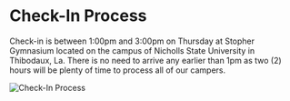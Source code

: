 Check-In Process
================

Check-in is between 1:00pm and 3:00pm on Thursday at Stopher Gymnasium
located on the campus of Nicholls State University in Thibodaux, La.
There is no need to arrive any earlier than 1pm as two (2) hours will be
plenty of time to process all of our campers.

![Check-In Process](/images/check-in-process.jpg)
